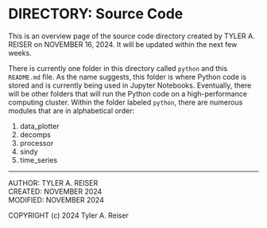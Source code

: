 
# DIRECTORY: Source Code

This is an overview page of the source code directory created by TYLER A. REISER on NOVEMBER 16, 2024. It will be updated within the next few weeks.

There is currently one folder in this directory called `python` and this `README.md` file. As the name suggests, this folder is where Python code is stored and is currently being used in Jupyter Notebooks. Eventually, there will be other folders that will run the Python code on a high-performance computing cluster. Within the folder labeled `python`, there are numerous modules that are in alphabetical order:

1. data_plotter
2. decomps
3. processor
4. sindy
5. time_series

---

AUTHOR:         TYLER A. REISER  
CREATED:        NOVEMBER    2024  
MODIFIED:       NOVEMBER    2024

COPYRIGHT (c) 2024 Tyler A. Reiser
